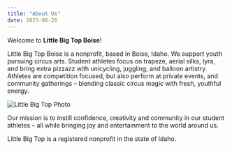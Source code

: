 ```yaml
---
title: "About Us"
date: 2025-06-26
---
```


Welcome to **Little Big Top Boise**!

Little Big Top Boise is a nonprofit, based in Boise, Idaho. We support youth pursuing circus arts. Student athletes focus on trapeze, aerial silks, lyra, and bring extra pizzazz with unicycling, juggling, and balloon artistry. Athletes are competition focused, but also perform at private events, and community gatherings – blending classic circus magic with fresh, youthful energy.

![Little Big Top Photo](/images/gallery/gallery8.jpg)

Our mission is to instill confidence, creativity and community in our student athletes – all while bringing joy and entertainment to the world around us.

Little Big Top is a registered nonprofit in the state of Idaho.